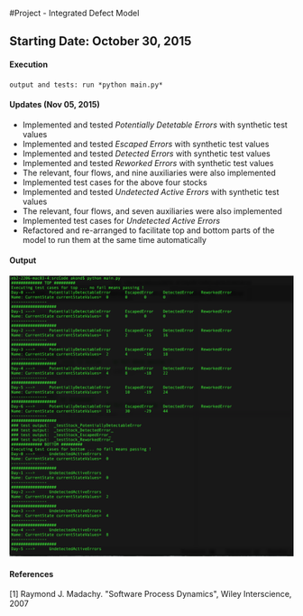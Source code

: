 #Project - Integrated Defect Model

## Starting Date: October 30, 2015

#### Execution 
    output and tests: run *python main.py* 


#### Updates (Nov 05, 2015)
 * Implemented and tested _Potentially Detetable Errors_ with synthetic test values 
 * Implemented and tested _Escaped Errors_ with synthetic test values 
 * Implemented and tested _Detected Errors_ with synthetic test values 
 * Implemented and tested _Reworked Errors_ with synthetic test values
 * The relevant, four flows, and nine auxiliaries were also implemented  
 * Implemented test cases for the above four stocks 
 * Implemented and tested _Undetected Active Errors_ with synthetic test values 
 * The relevant, four flows, and seven auxiliaries were also implemented  
 * Implemented test cases for _Undetected Active Errors_
 * Refactored and re-arranged to facilitate top and bottom parts of the model to
 run them at the same time automatically  
  
#### Output

![output](output/update_Nov_5.png?raw=true=150x100)


#### References
[1] Raymond J. Madachy. "Software Process Dynamics",  Wiley Interscience, 2007	

